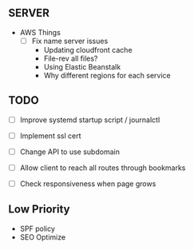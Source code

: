 ## SERVER
* AWS Things
  - [ ] Fix name server issues
    - Updating cloudfront cache
    - File-rev all files?
    - Using Elastic Beanstalk
    - Why different regions for each service
  
## TODO
  - [ ] Improve systemd startup script / journalctl
  - [ ] Implement ssl cert
  - [ ] Change API to use subdomain
  - [ ] Allow client to reach all routes through bookmarks
  
  - [ ] Check responsiveness when page grows
  
## Low Priority
  - SPF policy 
  - SEO Optimize

